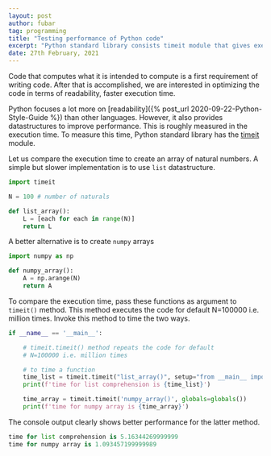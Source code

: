```yaml
---
layout: post
author: fubar
tag: programming
title: "Testing performance of Python code"
excerpt: "Python standard library consists timeit module that gives execution time for Python code."
date: 27th February, 2021
---
```


Code that computes what it is intended to compute is a first requirement of writing code. After that is accomplished, we are interested in optimizing the code in terms of readability, faster execution time.

Python focuses a lot more on [readability]({% post_url 2020-09-22-Python-Style-Guide %}) than other languages. However, it also provides datastructures to improve performance. This is roughly measured in the execution time. To measure this time, Python standard library has the [timeit](https://docs.python.org/3/library/timeit.html) module.

Let us compare the execution time to create an array of natural numbers. A simple but slower implementation is to use `list` datastructure.

```python
import timeit

N = 100 # number of naturals

def list_array():
    L = [each for each in range(N)]
    return L
```

A better alternative is to create  `numpy` arrays

```python
import numpy as np

def numpy_array():
    A = np.arange(N)
    return A
```
To compare the execution time, pass these functions as argument to `timeit()` method. This method executes the code for default N=100000 i.e. million times.
Invoke this method to time the two ways.

```python
if __name__ == '__main__':

    # timeit.timeit() method repeats the code for default
    # N=100000 i.e. million times

    # to time a function
    time_list = timeit.timeit("list_array()", setup="from __main__ import list_array")
    print(f'time for list comprehension is {time_list}')

    time_array = timeit.timeit('numpy_array()', globals=globals())
    print(f'time for numpy array is {time_array}')    
```

The console output clearly shows better performance for the latter method.
```python
time for list comprehension is 5.16344269999999
time for numpy array is 1.093457199999989
```
